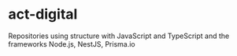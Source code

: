 # act-digital
Repositories using structure with JavaScript and TypeScript and the frameworks Node.js, NestJS, Prisma.io
